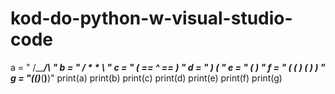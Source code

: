 # kod-do-python-w-visual-studio-code
a = "    /\_____/\    " b = "   /  *   *  \   " c = "  ( ==  ^  == )  " d = "   )         (   " e = "  (           )  " f = " ( (  )   (  ) ) " g = "(__(__)___(__)__)"   print(a) print(b) print(c) print(d) print(e) print(f) print(g)
